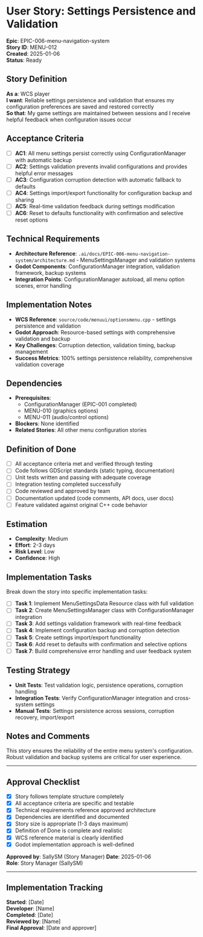 # User Story: Settings Persistence and Validation

**Epic**: EPIC-006-menu-navigation-system  
**Story ID**: MENU-012  
**Created**: 2025-01-06  
**Status**: Ready

## Story Definition
**As a**: WCS player  
**I want**: Reliable settings persistence and validation that ensures my configuration preferences are saved and restored correctly  
**So that**: My game settings are maintained between sessions and I receive helpful feedback when configuration issues occur

## Acceptance Criteria
- [ ] **AC1**: All menu settings persist correctly using ConfigurationManager with automatic backup
- [ ] **AC2**: Settings validation prevents invalid configurations and provides helpful error messages
- [ ] **AC3**: Configuration corruption detection with automatic fallback to defaults
- [ ] **AC4**: Settings import/export functionality for configuration backup and sharing
- [ ] **AC5**: Real-time validation feedback during settings modification
- [ ] **AC6**: Reset to defaults functionality with confirmation and selective reset options

## Technical Requirements
- **Architecture Reference**: `.ai/docs/EPIC-006-menu-navigation-system/architecture.md` - MenuSettingsManager and validation systems
- **Godot Components**: ConfigurationManager integration, validation framework, backup systems
- **Integration Points**: ConfigurationManager autoload, all menu option scenes, error handling

## Implementation Notes
- **WCS Reference**: `source/code/menuui/optionsmenu.cpp` - settings persistence and validation
- **Godot Approach**: Resource-based settings with comprehensive validation and backup
- **Key Challenges**: Corruption detection, validation timing, backup management
- **Success Metrics**: 100% settings persistence reliability, comprehensive validation coverage

## Dependencies
- **Prerequisites**: 
  - ConfigurationManager (EPIC-001 completed)
  - MENU-010 (graphics options)
  - MENU-011 (audio/control options)
- **Blockers**: None identified
- **Related Stories**: All other menu configuration stories

## Definition of Done
- [ ] All acceptance criteria met and verified through testing
- [ ] Code follows GDScript standards (static typing, documentation)
- [ ] Unit tests written and passing with adequate coverage
- [ ] Integration testing completed successfully
- [ ] Code reviewed and approved by team
- [ ] Documentation updated (code comments, API docs, user docs)
- [ ] Feature validated against original C++ code behavior

## Estimation
- **Complexity**: Medium
- **Effort**: 2-3 days
- **Risk Level**: Low
- **Confidence**: High

## Implementation Tasks
Break down the story into specific implementation tasks:
- [ ] **Task 1**: Implement MenuSettingsData Resource class with full validation
- [ ] **Task 2**: Create MenuSettingsManager class with ConfigurationManager integration
- [ ] **Task 3**: Add settings validation framework with real-time feedback
- [ ] **Task 4**: Implement configuration backup and corruption detection
- [ ] **Task 5**: Create settings import/export functionality
- [ ] **Task 6**: Add reset to defaults with confirmation and selective options
- [ ] **Task 7**: Build comprehensive error handling and user feedback system

## Testing Strategy
- **Unit Tests**: Test validation logic, persistence operations, corruption handling
- **Integration Tests**: Verify ConfigurationManager integration and cross-system settings
- **Manual Tests**: Settings persistence across sessions, corruption recovery, import/export

## Notes and Comments
This story ensures the reliability of the entire menu system's configuration. Robust validation and backup systems are critical for user experience.

---

## Approval Checklist
- [x] Story follows template structure completely
- [x] All acceptance criteria are specific and testable
- [x] Technical requirements reference approved architecture
- [x] Dependencies are identified and documented
- [x] Story size is appropriate (1-3 days maximum)
- [x] Definition of Done is complete and realistic
- [x] WCS reference material is clearly identified
- [x] Godot implementation approach is well-defined

**Approved by**: SallySM (Story Manager) **Date**: 2025-01-06  
**Role**: Story Manager (SallySM)

---

## Implementation Tracking
**Started**: [Date]  
**Developer**: [Name]  
**Completed**: [Date]  
**Reviewed by**: [Name]  
**Final Approval**: [Date and approver]